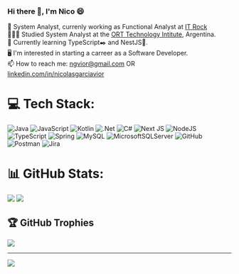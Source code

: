 ### Hi there 👋, I'm Nico 😄
🔭 System Analyst, currenly working as Functional Analyst at [IT Rock](https://www.itrock.com.ar/) <br>
👨🏻‍🎓 Studied System Analyst at the [ORT Technology Intitute](https://www.ort.edu.ar/informacion-terciario), Argentina. <br>
💭 Currently learning TypeScript✒️ and NestJS🐺. <br>
🖥️ I'm interested in starting a carreer as a Software Developer. <br>
📫 How to reach me: ngvior@gmail.com OR [linkedin.com/in/nicolasgarciavior](https://www.linkedin.com/in/nicolasgarciavior)

# 💻 Tech Stack:
![Java](https://img.shields.io/badge/java-%23ED8B00.svg?style=for-the-badge&logo=openjdk&logoColor=white) ![JavaScript](https://img.shields.io/badge/javascript-%23323330.svg?style=for-the-badge&logo=javascript&logoColor=%23F7DF1E) ![Kotlin](https://img.shields.io/badge/kotlin-%237F52FF.svg?style=for-the-badge&logo=kotlin&logoColor=white) ![.Net](https://img.shields.io/badge/.NET-5C2D91?style=for-the-badge&logo=.net&logoColor=white) ![C#](https://img.shields.io/badge/c%23-%23239120.svg?style=for-the-badge&logo=csharp&logoColor=white) ![Next JS](https://img.shields.io/badge/Next-black?style=for-the-badge&logo=next.js&logoColor=white) ![NodeJS](https://img.shields.io/badge/node.js-6DA55F?style=for-the-badge&logo=node.js&logoColor=white) ![TypeScript](https://img.shields.io/badge/TypeScript-3178C6?style=for-the-badge&logo=typescript&logoColor=white) ![Spring](https://img.shields.io/badge/spring-%236DB33F.svg?style=for-the-badge&logo=spring&logoColor=white) ![MySQL](https://img.shields.io/badge/mysql-4479A1.svg?style=for-the-badge&logo=mysql&logoColor=white) ![MicrosoftSQLServer](https://img.shields.io/badge/Microsoft%20SQL%20Server-CC2927?style=for-the-badge&logo=microsoft%20sql%20server&logoColor=white) ![GitHub](https://img.shields.io/badge/github-%23121011.svg?style=for-the-badge&logo=github&logoColor=white) ![Postman](https://img.shields.io/badge/Postman-FF6C37?style=for-the-badge&logo=postman&logoColor=white) ![Jira](https://img.shields.io/badge/jira-%230A0FFF.svg?style=for-the-badge&logo=jira&logoColor=white)

# 📊 GitHub Stats:
![](https://github-readme-stats.vercel.app/api?username=ngvior&theme=radical&hide_border=false&include_all_commits=false&count_private=false)
![](https://github-readme-stats.vercel.app/api/top-langs/?username=ngvior&theme=radical&hide_border=false&include_all_commits=false&count_private=false&layout=compact)

## 🏆 GitHub Trophies
![](https://github-profile-trophy.vercel.app/?username=ngvior&theme=radical&no-frame=false&no-bg=true&margin-w=4)

---
[![](https://visitcount.itsvg.in/api?id=ngvior&icon=5&color=11)](https://visitcount.itsvg.in)

<!-- Proudly created with GPRM ( https://gprm.itsvg.in ) -->
